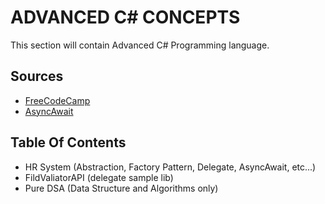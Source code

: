 # ADVANCED C# CONCEPTS

This section will contain Advanced C# Programming language.

## Sources

-   [FreeCodeCamp](https://www.youtube.com/watch?v=YT8s-90oDC0&t=6548s)
-   [AsyncAwait](https://blog.ndepend.com/c-async-await-explained)

## Table Of Contents

-   HR System (Abstraction, Factory Pattern, Delegate, AsyncAwait, etc...)
-   FildValiatorAPI (delegate sample lib)
-   Pure DSA (Data Structure and Algorithms only)
